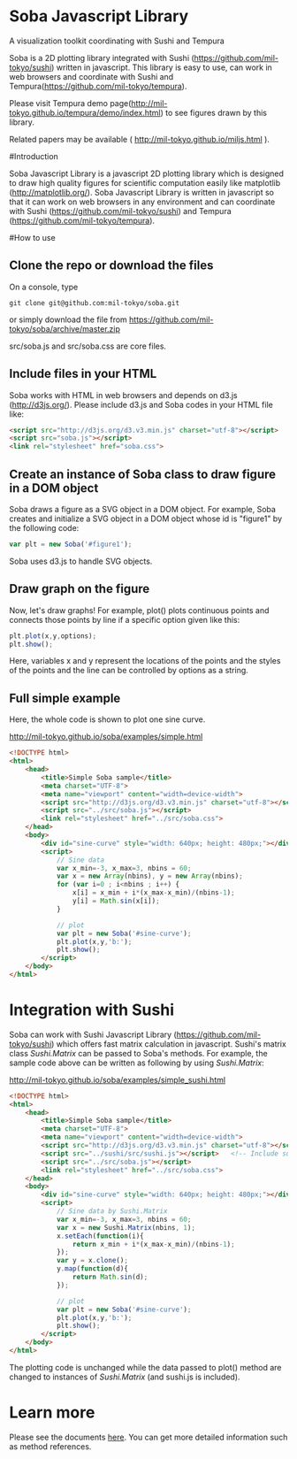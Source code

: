 # Soba Javascript Library

A visualization toolkit coordinating with Sushi and Tempura

Soba is a 2D plotting library integrated with Sushi (https://github.com/mil-tokyo/sushi) written in javascript. This library is easy to use, can work in web browsers and coordinate with Sushi and Tempura(https://github.com/mil-tokyo/tempura).

Please visit Tempura demo page(http://mil-tokyo.github.io/tempura/demo/index.html) to see figures drawn by this library.

Related papers may be available ( http://mil-tokyo.github.io/miljs.html ).

#Introduction

Soba Javascript Library is a javascript 2D plotting library which is designed to draw high quality figures for scientific computation easily like matplotlib (http://matplotlib.org/).
Soba Javascript Library is written in javascript so that it can work on web browsers in any environment and can coordinate with Sushi (https://github.com/mil-tokyo/sushi) and Tempura (https://github.com/mil-tokyo/tempura).

#How to use
## Clone the repo or download the files
On a console, type
```
git clone git@github.com:mil-tokyo/soba.git
```
or simply download the file from 
https://github.com/mil-tokyo/soba/archive/master.zip

src/soba.js and src/soba.css are core files.

## Include files in your HTML
Soba works with HTML in web browsers and depends on d3.js (http://d3js.org/).
Please include d3.js and Soba codes in your HTML file like:

```HTML
<script src="http://d3js.org/d3.v3.min.js" charset="utf-8"></script>
<script src="soba.js"></script>
<link rel="stylesheet" href="soba.css">
```

## Create an instance of Soba class to draw figure in a DOM object
Soba draws a figure as a SVG object in a DOM object.
For example, Soba creates and initialize a SVG object in a DOM object whose id is "figure1" by the following code:

```javascript
var plt = new Soba('#figure1');
```

Soba uses d3.js to handle SVG objects.

## Draw graph on the figure
Now, let's draw graphs!
For example, plot() plots continuous points and connects those points by line if a specific option given like this:
```javascript
plt.plot(x,y,options);
plt.show();
```
Here, variables x and y represent the locations of the points and the styles of the points and the line can be controlled by options as a string.

## Full simple example
Here, the whole code is shown to plot one sine curve.

http://mil-tokyo.github.io/soba/examples/simple.html
```HTML
<!DOCTYPE html>
<html>
    <head>
        <title>Simple Soba sample</title>
        <meta charset="UTF-8">
        <meta name="viewport" content="width=device-width">
        <script src="http://d3js.org/d3.v3.min.js" charset="utf-8"></script>
        <script src="../src/soba.js"></script>
        <link rel="stylesheet" href="../src/soba.css">
    </head>
    <body>
        <div id="sine-curve" style="width: 640px; height: 480px;"></div>
        <script>
            // Sine data
            var x_min=-3, x_max=3, nbins = 60;
            var x = new Array(nbins), y = new Array(nbins);
            for (var i=0 ; i<nbins ; i++) {
                x[i] = x_min + i*(x_max-x_min)/(nbins-1);
                y[i] = Math.sin(x[i]);
            }

            // plot
            var plt = new Soba('#sine-curve');
            plt.plot(x,y,'b:');
            plt.show();
        </script>
    </body>
</html>
```

# Integration with Sushi
Soba can work with Sushi Javascript Library (https://github.com/mil-tokyo/sushi) which offers fast matrix calculation in javascript.
Sushi's matrix class *Sushi.Matrix* can be passed to Soba's methods.
For example, the sample code above can be written as following by using *Sushi.Matrix*:

http://mil-tokyo.github.io/soba/examples/simple_sushi.html

```HTML
<!DOCTYPE html>
<html>
    <head>
        <title>Simple Soba sample</title>
        <meta charset="UTF-8">
        <meta name="viewport" content="width=device-width">
        <script src="http://d3js.org/d3.v3.min.js" charset="utf-8"></script>
        <script src="../sushi/src/sushi.js"></script>   <!-- Include sushi.js -->
        <script src="../src/soba.js"></script>
        <link rel="stylesheet" href="../src/soba.css">
    </head>
    <body>
        <div id="sine-curve" style="width: 640px; height: 480px;"></div>
        <script>
            // Sine data by Sushi.Matrix
            var x_min=-3, x_max=3, nbins = 60;
            var x = new Sushi.Matrix(nbins, 1);
            x.setEach(function(i){
                return x_min + i*(x_max-x_min)/(nbins-1);
            });
            var y = x.clone();
            y.map(function(d){
                return Math.sin(d);
            });

            // plot
            var plt = new Soba('#sine-curve');
            plt.plot(x,y,'b:');
            plt.show();
        </script>
    </body>
</html>
```
The plotting code is unchanged while the data passed to plot() method are changed to instances of *Sushi.Matrix* (and sushi.js is included).

# Learn more
Please see the documents [here](https://github.com/mil-tokyo/soba/blob/master/doc/index.md). You can get more detailed information such as method references.
